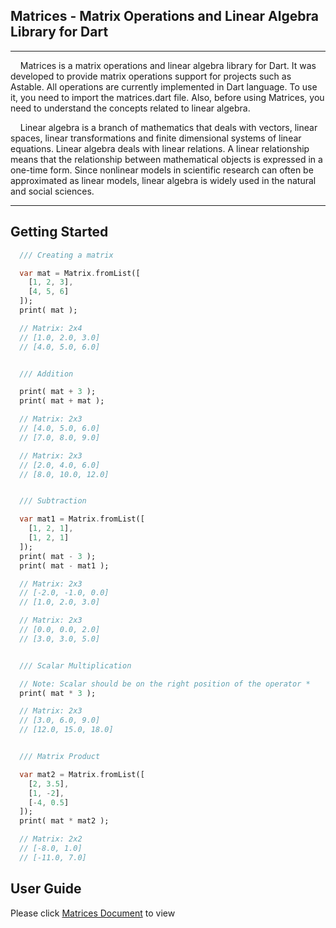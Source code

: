 ## Matrices - Matrix Operations and Linear Algebra Library for Dart  

****

&nbsp;&nbsp;&nbsp;&nbsp;Matrices is a matrix operations and linear algebra library for Dart. It was developed to provide matrix operations support for projects such as Astable. All operations are currently implemented in Dart language. To use it, you need to import the matrices.dart file. Also, before using Matrices, you need to understand the concepts related to linear algebra.  

&nbsp;&nbsp;&nbsp;&nbsp;Linear algebra is a branch of mathematics that deals with vectors, linear spaces, linear transformations and finite dimensional systems of linear equations. Linear algebra deals with linear relations. A linear relationship means that the relationship between mathematical objects is expressed in a one-time form. Since nonlinear models in scientific research can often be approximated as linear models, linear algebra is widely used in the natural and social sciences.    

****

## Getting Started  

```dart
  /// Creating a matrix

  var mat = Matrix.fromList([
    [1, 2, 3],
    [4, 5, 6]
  ]);
  print( mat );

  // Matrix: 2x4
  // [1.0, 2.0, 3.0]
  // [4.0, 5.0, 6.0]


  /// Addition

  print( mat + 3 );
  print( mat + mat );

  // Matrix: 2x3
  // [4.0, 5.0, 6.0]
  // [7.0, 8.0, 9.0]

  // Matrix: 2x3
  // [2.0, 4.0, 6.0]
  // [8.0, 10.0, 12.0]


  /// Subtraction

  var mat1 = Matrix.fromList([
    [1, 2, 1],
    [1, 2, 1]
  ]);
  print( mat - 3 );
  print( mat - mat1 );

  // Matrix: 2x3
  // [-2.0, -1.0, 0.0]
  // [1.0, 2.0, 3.0]

  // Matrix: 2x3
  // [0.0, 0.0, 2.0]
  // [3.0, 3.0, 5.0]


  /// Scalar Multiplication

  // Note: Scalar should be on the right position of the operator *
  print( mat * 3 );

  // Matrix: 2x3
  // [3.0, 6.0, 9.0]
  // [12.0, 15.0, 18.0]


  /// Matrix Product

  var mat2 = Matrix.fromList([
    [2, 3.5],
    [1, -2],
    [-4, 0.5]
  ]);
  print( mat * mat2 );

  // Matrix: 2x2
  // [-8.0, 1.0]
  // [-11.0, 7.0]
```


## User Guide  
Please click [Matrices Document](https://abandoft.gitee.io/matrices/) to view
